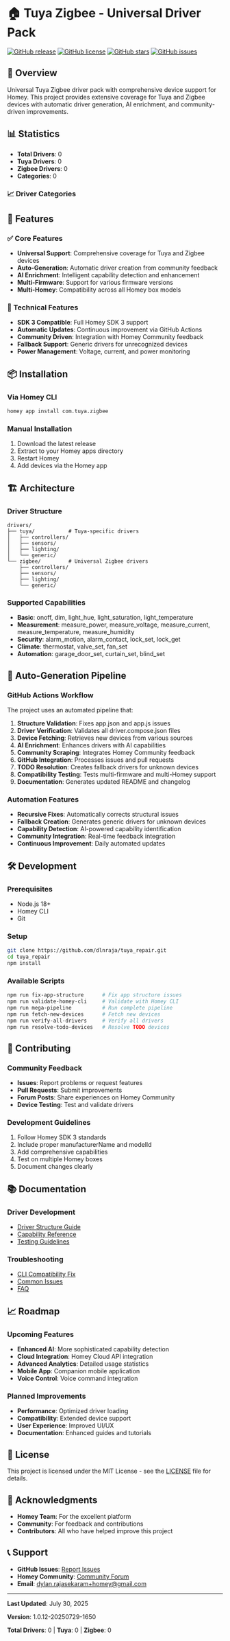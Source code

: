 # 🏠 Tuya Zigbee - Universal Driver Pack

[![GitHub release](https://img.shields.io/github/release/dlnraja/tuya_repair.svg)](https://github.com/dlnraja/tuya_repair/releases)
[![GitHub license](https://img.shields.io/github/license/dlnraja/tuya_repair.svg)](https://github.com/dlnraja/tuya_repair/blob/master/LICENSE)
[![GitHub stars](https://img.shields.io/github/stars/dlnraja/tuya_repair.svg)](https://github.com/dlnraja/tuya_repair/stargazers)
[![GitHub issues](https://img.shields.io/github/issues/dlnraja/tuya_repair.svg)](https://github.com/dlnraja/tuya_repair/issues)

## 🌟 Overview

Universal Tuya Zigbee driver pack with comprehensive device support for Homey. This project provides extensive coverage for Tuya and Zigbee devices with automatic driver generation, AI enrichment, and community-driven improvements.

## 📊 Statistics

- **Total Drivers**: 0
- **Tuya Drivers**: 0
- **Zigbee Drivers**: 0
- **Categories**: 0

### 📈 Driver Categories



## 🚀 Features

### ✅ Core Features
- **Universal Support**: Comprehensive coverage for Tuya and Zigbee devices
- **Auto-Generation**: Automatic driver creation from community feedback
- **AI Enrichment**: Intelligent capability detection and enhancement
- **Multi-Firmware**: Support for various firmware versions
- **Multi-Homey**: Compatibility across all Homey box models

### 🔧 Technical Features
- **SDK 3 Compatible**: Full Homey SDK 3 support
- **Automatic Updates**: Continuous improvement via GitHub Actions
- **Community Driven**: Integration with Homey Community feedback
- **Fallback Support**: Generic drivers for unrecognized devices
- **Power Management**: Voltage, current, and power monitoring

## 📦 Installation

### Via Homey CLI
```bash
homey app install com.tuya.zigbee
```

### Manual Installation
1. Download the latest release
2. Extract to your Homey apps directory
3. Restart Homey
4. Add devices via the Homey app

## 🏗️ Architecture

### Driver Structure
```
drivers/
├── tuya/           # Tuya-specific drivers
│   ├── controllers/
│   ├── sensors/
│   ├── lighting/
│   └── generic/
└── zigbee/         # Universal Zigbee drivers
    ├── controllers/
    ├── sensors/
    ├── lighting/
    └── generic/
```

### Supported Capabilities
- **Basic**: onoff, dim, light_hue, light_saturation, light_temperature
- **Measurement**: measure_power, measure_voltage, measure_current, measure_temperature, measure_humidity
- **Security**: alarm_motion, alarm_contact, lock_set, lock_get
- **Climate**: thermostat, valve_set, fan_set
- **Automation**: garage_door_set, curtain_set, blind_set

## 🔄 Auto-Generation Pipeline

### GitHub Actions Workflow
The project uses an automated pipeline that:

1. **Structure Validation**: Fixes app.json and app.js issues
2. **Driver Verification**: Validates all driver.compose.json files
3. **Device Fetching**: Retrieves new devices from various sources
4. **AI Enrichment**: Enhances drivers with AI capabilities
5. **Community Scraping**: Integrates Homey Community feedback
6. **GitHub Integration**: Processes issues and pull requests
7. **TODO Resolution**: Creates fallback drivers for unknown devices
8. **Compatibility Testing**: Tests multi-firmware and multi-Homey support
9. **Documentation**: Generates updated README and changelog

### Automation Features
- **Recursive Fixes**: Automatically corrects structural issues
- **Fallback Creation**: Generates generic drivers for unknown devices
- **Capability Detection**: AI-powered capability identification
- **Community Integration**: Real-time feedback integration
- **Continuous Improvement**: Daily automated updates

## 🛠️ Development

### Prerequisites
- Node.js 18+
- Homey CLI
- Git

### Setup
```bash
git clone https://github.com/dlnraja/tuya_repair.git
cd tuya_repair
npm install
```

### Available Scripts
```bash
npm run fix-app-structure      # Fix app structure issues
npm run validate-homey-cli     # Validate with Homey CLI
npm run mega-pipeline          # Run complete pipeline
npm run fetch-new-devices      # Fetch new devices
npm run verify-all-drivers     # Verify all drivers
npm run resolve-todo-devices   # Resolve TODO devices
```

## 🤝 Contributing

### Community Feedback
- **Issues**: Report problems or request features
- **Pull Requests**: Submit improvements
- **Forum Posts**: Share experiences on Homey Community
- **Device Testing**: Test and validate drivers

### Development Guidelines
1. Follow Homey SDK 3 standards
2. Include proper manufacturerName and modelId
3. Add comprehensive capabilities
4. Test on multiple Homey boxes
5. Document changes clearly

## 📚 Documentation

### Driver Development
- [Driver Structure Guide](docs/DRIVER_STRUCTURE.md)
- [Capability Reference](docs/CAPABILITIES.md)
- [Testing Guidelines](docs/TESTING.md)

### Troubleshooting
- [CLI Compatibility Fix](docs/CLI_COMPATIBILITY_FIX.md)
- [Common Issues](docs/TROUBLESHOOTING.md)
- [FAQ](docs/FAQ.md)

## 📈 Roadmap

### Upcoming Features
- **Enhanced AI**: More sophisticated capability detection
- **Cloud Integration**: Homey Cloud API integration
- **Advanced Analytics**: Detailed usage statistics
- **Mobile App**: Companion mobile application
- **Voice Control**: Voice command integration

### Planned Improvements
- **Performance**: Optimized driver loading
- **Compatibility**: Extended device support
- **User Experience**: Improved UI/UX
- **Documentation**: Enhanced guides and tutorials

## 📄 License

This project is licensed under the MIT License - see the [LICENSE](LICENSE) file for details.

## 🙏 Acknowledgments

- **Homey Team**: For the excellent platform
- **Community**: For feedback and contributions
- **Contributors**: All who have helped improve this project

## 📞 Support

- **GitHub Issues**: [Report Issues](https://github.com/dlnraja/tuya_repair/issues)
- **Homey Community**: [Community Forum](https://community.homey.app)
- **Email**: dylan.rajasekaram+homey@gmail.com

---

**Last Updated**: July 30, 2025

**Version**: 1.0.12-20250729-1650

**Total Drivers**: 0 | **Tuya**: 0 | **Zigbee**: 0
